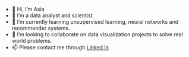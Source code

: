 - 👋 Hi, I’m Asia
- 👀 I’m a data analyst and scientist.
- 🌱 I’m currently learning unsupervised learning, neural networks and recommender systems. 
- 💞️ I’m looking to collaborate on data visualization projects to solve real world problems.
- 📫 Please contact me through [Linked In ](https://linkedin.com/in/asiaroyd)
<!---
bornroyal/bornroyal is a ✨ special ✨ repository because its `README.md` (this file) appears on your GitHub profile.
You can click the Preview link to take a look at your changes.
--->
